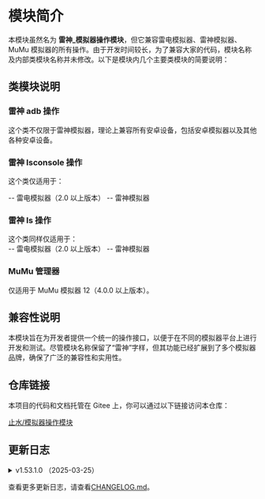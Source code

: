 <!-- markdownlint-disable MD033 -->

# 模块简介

本模块虽然名为 **雷神\_模拟器操作模块**，但它兼容雷电模拟器、雷神模拟器、MuMu 模拟器的所有操作。由于开发时间较长，为了兼容大家的代码，模块名称及内部类模块名称并未修改。以下是模块内几个主要类模块的简要说明：

## 类模块说明

### 雷神 adb 操作

这个类不仅限于雷神模拟器，理论上兼容所有安卓设备，包括安卓模拟器以及其他各种安卓设备。

### 雷神 lsconsole 操作

这个类仅适用于：

-- 雷电模拟器（2.0 以上版本）
-- 雷神模拟器

### 雷神 ls 操作

这个类同样仅适用于：  
-- 雷电模拟器（2.0 以上版本）
-- 雷神模拟器

### MuMu 管理器

仅适用于 MuMu 模拟器 12（4.0.0 以上版本）。

## 兼容性说明

本模块旨在为开发者提供一个统一的操作接口，以便于在不同的模拟器平台上进行开发和测试。尽管模块名称保留了“雷神”字样，但其功能已经扩展到了多个模拟器品牌，确保了广泛的兼容性和实用性。

## 仓库链接

本项目的代码和文档托管在 Gitee 上，你可以通过以下链接访问本仓库：

[止水/模拟器操作模块](https://gitee.com/fjcq/ZsEmuLib)

## 更新日志

<details>
<summary>v1.53.1.0 （2025-03-25）</summary>

**新增**：

**优化**：

- 优化 `类_匿名管道.读()` 现在会阻塞线程，一直到成功读到数据才会返回。
- 优化 `MuMu管理器.增强_截图()` 如果 图像位深 为非24、32的值，将输出PNG格式，但PNG图片暂时只能全屏截图。

**修复**：

- 修复 `MuMu管理器.增强_截图()` 输出的图片颜色错乱的问题。

</details>

查看更多更新日志，请查看[CHANGELOG.md](CHANGELOG.md)。
